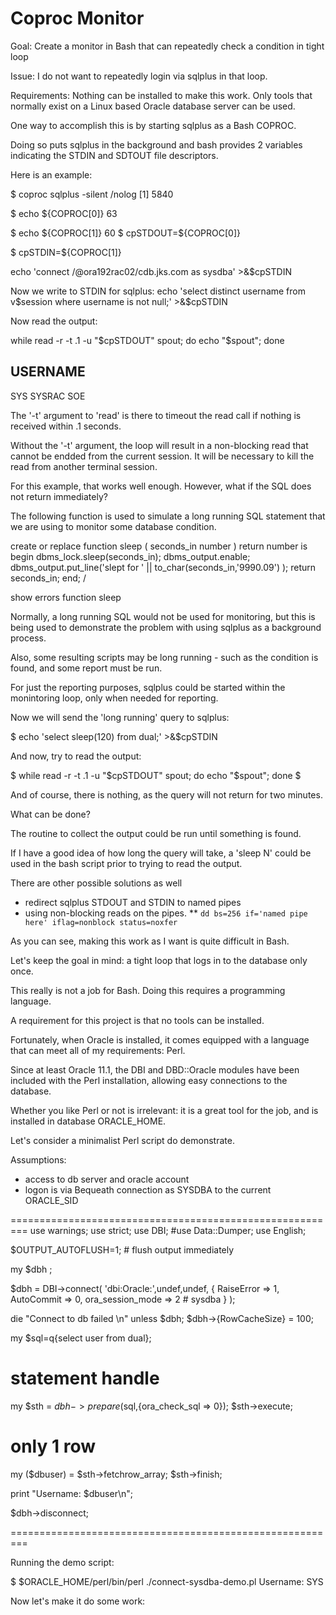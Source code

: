 
Coproc Monitor
==============


Goal: Create a monitor in Bash that can repeatedly check a condition in tight loop

Issue: I do not want to repeatedly login via sqlplus in that loop.

Requirements: Nothing can be installed to make this work. Only tools that normally exist on a Linux based Oracle database server can be used.

One way to accomplish this is by starting sqlplus as a Bash COPROC.

Doing so puts sqlplus in the background and bash provides 2 variables indicating the STDIN and SDTOUT file descriptors.

Here is an example:

$  coproc sqlplus -silent /nolog
[1] 5840

$  echo ${COPROC[0]}
63

$  echo ${COPROC[1]}
60
$  cpSTDOUT=${COPROC[0]}

$  cpSTDIN=${COPROC[1]}

echo 'connect /@ora192rac02/cdb.jks.com as sysdba' >&$cpSTDIN

Now we write to STDIN for sqlplus:
echo 'select distinct username from v$session where username is not null;' >&$cpSTDIN


Now read the output:

while read -r -t .1 -u "$cpSTDOUT" spout;  do echo "$spout"; done

USERNAME
---------------------------
SYS
SYSRAC
SOE


The '-t' argument to 'read' is there to timeout the read call if nothing is received within .1 seconds.

Without the '-t' argument, the loop will result in a non-blocking read that cannot be endded from the current session.
It will be necessary to kill the read from another terminal session.

For this example, that works well enough. However, what if the SQL does not return immediately?

The following function is used to simulate a long running SQL statement that we are using to monitor some database condition.


create or replace function sleep ( seconds_in number )
return number
is
begin
	dbms_lock.sleep(seconds_in);
	dbms_output.enable;
	dbms_output.put_line('slept for ' || to_char(seconds_in,'9990.09') );
	return seconds_in;
end;
/

show errors function sleep

Normally, a long running SQL would not be used for monitoring, but this is being used to demonstrate the problem with using sqlplus as a background process.

Also, some resulting scripts may be long running - such as the condition is found, and some report must be run.

For just the reporting purposes, sqlplus could be started within the monintoring loop, only when needed for reporting.

Now we will send the 'long running' query to sqlplus:

$ echo 'select sleep(120) from dual;'  >&$cpSTDIN

And now, try to read the output:

$  while read -r -t .1 -u "$cpSTDOUT" spout;  do echo "$spout"; done
$

And of course, there is nothing, as the query will not return for two minutes.

What can be done? 

The routine to collect the output could be run until something is found.

If I have a good idea of how long the query will take, a 'sleep N' could be used in the bash script prior to trying to read the output.

There are other possible solutions as well

* redirect sqlplus STDOUT and STDIN to named pipes
* using non-blocking reads on the pipes. 
** `dd bs=256 if='named pipe here' iflag=nonblock status=noxfer`

As you can see, making this work as I want is quite difficult in Bash.

Let's keep the goal in mind: a tight loop that logs in to the database only once.

This really is not a job for Bash. Doing this requires a programming language.

A requirement for this project is that no tools can be installed.

Fortunately, when Oracle is installed, it comes equipped with a language that can meet all of my requirements:  Perl.

Since at least Oracle 11.1, the DBI and DBD::Oracle modules have been included with the Perl installation, allowing easy connections to the database.

Whether you like Perl or not is irrelevant: it is a great tool for the job, and is installed in database ORACLE_HOME.

Let's consider a minimalist Perl script do demonstrate.

Assumptions:
* access to db server and oracle account
* logon is via Bequeath connection as SYSDBA to the current ORACLE_SID


=========================================================
use warnings;
use strict;
use DBI;
#use Data::Dumper;
use English;

$OUTPUT_AUTOFLUSH=1; # flush output immediately

my $dbh ;

$dbh = DBI->connect(
   'dbi:Oracle:',undef,undef,
   {
      RaiseError => 1,
      AutoCommit => 0,
      ora_session_mode => 2 # sysdba
   }
);

die "Connect to db failed \n" unless $dbh;
$dbh->{RowCacheSize} = 100;

my $sql=q{select user from dual};

# statement handle
my $sth = $dbh->prepare($sql,{ora_check_sql => 0});
$sth->execute;

# only 1 row
my ($dbuser) = $sth->fetchrow_array;
$sth->finish;

print "Username: $dbuser\n";

$dbh->disconnect;

=========================================================

Running the demo script:

  $ $ORACLE_HOME/perl/bin/perl ./connect-sysdba-demo.pl
  Username: SYS



Now let's make it do some work:





























